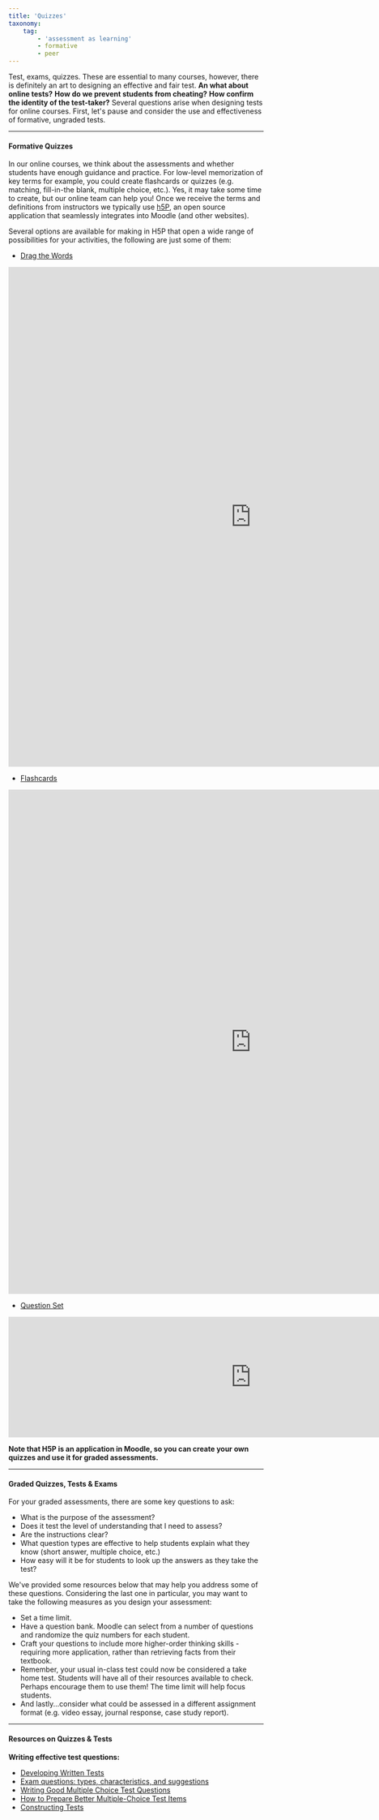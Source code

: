 ```yaml
---
title: 'Quizzes'
taxonomy:
    tag:
        - 'assessment as learning'
        - formative
        - peer
---
```



Test, exams, quizzes. These are essential to many courses, however, there is definitely an art to designing an effective and fair test. **An what about online tests?**  **How do we prevent students from cheating?**  **How confirm the identity of the test-taker?**  Several questions arise when designing tests for online courses.  First, let's pause and consider the use and effectiveness of formative, ungraded tests.

---

#### Formative Quizzes
In our online courses, we think about the assessments and whether students have enough guidance and practice.  For low-level memorization of key terms for example, you could create flashcards or quizzes (e.g. matching, fill-in-the blank, multiple choice, etc.).  Yes, it may take some time to create, but our online team can help you! Once we receive the terms and definitions from instructors we typically use [h5P](https://h5p.org/content-types-and-applications), an open source application that seamlessly integrates into Moodle (and other websites).


Several options are available for making in H5P that open a wide range of possibilities for your activities, the following are just some of them:

- [Drag the Words](https://h5p.org/drag-the-words)
<iframe src="https://create.twu.ca/h5p/wp-admin/admin-ajax.php?action=h5p_embed&id=4" width="958" height="986" frameborder="0" allowfullscreen="allowfullscreen" title="Drag the key terms into the correct boxes to complete the definition."> </iframe>

- [Flashcards](https://h5p.org/flashcards)
<iframe src="https://create.twu.ca/h5p/wp-admin/admin-ajax.php?action=h5p_embed&id=207" width="958" height="995" frameborder="0" allowfullscreen="allowfullscreen" title="320 U8 Flashcards"></iframe>

- [Question Set](https://h5p.org/question-set)
<iframe src="https://create.twu.ca/h5p/wp-admin/admin-ajax.php?action=h5p_embed&id=2" width="958" height="238" frameborder="0" allowfullscreen="allowfullscreen" title="Interaction Quiz"></iframe>

**Note that H5P is an application in Moodle, so you can create your own quizzes and use it for graded assessments.**

---

#### Graded Quizzes, Tests & Exams
For your graded assessments, there are some key questions to ask:
- What is the purpose of the assessment?
- Does it test the level of understanding that I need to assess?
- Are the instructions clear?
- What question types are effective to help students explain what they know (short answer, multiple choice, etc.)
- How easy will it be for students to look up the answers as they take the test?

We've provided some resources below that may help you address some of these questions.  Considering the last one in particular, you may want to take the following measures as you design your assessment:
- Set a time limit.  
- Have a question bank.  Moodle can select from a number of questions and randomize the quiz numbers for each student.
- Craft your questions to include more higher-order thinking skills - requiring more application, rather than retrieving facts from their textbook.
- Remember, your usual in-class test could now be considered a take home test.  Students will have all of their resources available to check.  Perhaps encourage them to use them! The time limit will help focus students.
- And lastly...consider what could be assessed in a different assignment format (e.g. video essay, journal response, case study report).

---

#### Resources on Quizzes & Tests

**Writing effective test questions:**

- [Developing Written Tests](https://www.bcit.ca/files/ltc/pdf/ja_developtests.pdf)
- [Exam questions: types, characteristics, and suggestions](https://uwaterloo.ca/centre-for-teaching-excellence/teaching-resources/teaching-tips/developing-assignments/exams/questions-types-characteristics-suggestions)
- [Writing Good Multiple Choice Test Questions](https://cft.vanderbilt.edu/guides-sub-pages/writing-good-multiple-choice-test-questions/)
- [How to Prepare Better Multiple-Choice Test Items](https://testing.byu.edu/handbooks/betteritems.pdf)
- [Constructing Tests](https://www.washington.edu/teaching/topics/preparing-to-teach/constructing-tests/)
